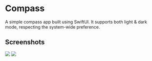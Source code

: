 # Compass

A simple compass app built using SwiftUI. It supports both light & dark mode, respecting the system-wide preference.

## Screenshots

![]("assets/light-mode.png")
![]("assets/dark-mode.png")